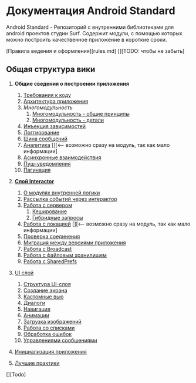 Документация Android Standard
=============================

Android Standard - Репозиторий с внутренними библиотеками для android проектов студии Surf.
Содержит модули, с помощью которых можно построить качественное приложение
в короткие сроки.

[Правила ведения и оформления][rules.md] [][TODO: чтобы не забыть]

Общая структура вики
--------------------

1. **Общие сведения о построении приложения**
    1. [Требования к коду](common/code_organization.md)
    1. [Архитектура приложения](common/architect.md)
    1. *Многомодульность*
        1. [Многомодульность - общие принципы](common/multimodule/abstract.md)
        1. [Многомодульность - детали](common/multimodule/detail.md)
    1. [Инъекция зависимостей](common/di.md)
    1. [Логгирование](common/logging.md)
    1. [Шина сообщений](common/event_bus.md)
    1. [Аналитика](../analytics/README.md) [][<-- возможно сразу на модуль, так как мало информации]
    1. [Асинхронные взаимодействия](common/async.md)
    1. [Пуш-уведомления](../push/README.md)
    1. [Пагинация](common/pagin.md)

1. [**Слой Interactor**](interactor/interactor.md)
    1. [О модулях внутренней логики](interactor/about_modules_inner_logic.md)
    1. [Рассылка событий через интерактор](interactor/events_by_interactor.md)
    1. [Работа с сервером](interactor/network.md)
        1. [Кеширование](interactor/cache.md)
        1. [Гибридные запросы](../network/docs/hybrid.md)
    1. [Работа с локацией](interactor/locatiom.md) [][<-- возможно сразу на модуль, так как мало информации]
    1. [Проверка соединения](../connection/README.md)
    1. [Миграция между версиями приложения](../app-migration/README.md)
    1. [Работа с Broadcast](../broadcast-extension/README.md)
    1. [Работа с файловым хранилищем](../filestorage/README.md)
    1. [Работа с SharedPrefs](../shared-pref/README.md)


1. [UI слой](ui/ui.md)
    1. [Структура UI-слоя](ui/structure.md)
    1. [Создание экрана](ui/create_screen.md)
    1. [Кастомные вью](ui/custom_views.md)
    1. [Диалоги](ui/dialogs.md)
    1. [Навигация](ui/navigation.md)
    1. [Анимации](../animations/README.md)
    1. [Загрузка изображений](../imageloader/README.md)
    1. [Работа со списками](../easyadapter/README.md)
    1. [Обработка ошибок](ui/handle_errors.md)
    1. [Управлениями сообщениями](../message-controller/README.md)

1. [Инициализация приложения](../template-multimodule/README.md)

1. [Лучшие практики](best_practice.md)


[][Todo]
